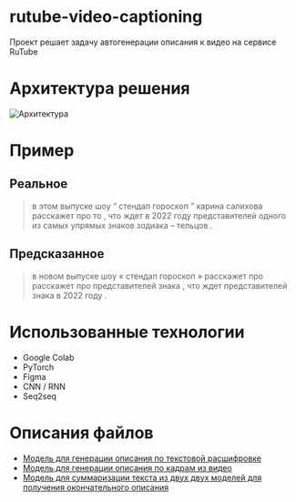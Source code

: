 # rutube-video-captioning

Проект решает задачу автогенерации описания к видео на сервисе RuTube

# Архитектура решения

![Архитектура](https://github-production-user-asset-6210df.s3.amazonaws.com/61351134/271807159-6b5c9b29-c0da-4e43-b148-a8d651b9aa38.png?X-Amz-Algorithm=AWS4-HMAC-SHA256&X-Amz-Credential=AKIAIWNJYAX4CSVEH53A%2F20231001%2Fus-east-1%2Fs3%2Faws4_request&X-Amz-Date=20231001T033737Z&X-Amz-Expires=300&X-Amz-Signature=5b861136006557f4df68a67daa6031d7e68dd538aa26b5a3396d34a510cb80d1&X-Amz-SignedHeaders=host&actor_id=61351134&key_id=0&repo_id=698162921)

# Пример

## Реальное

> в этом выпуске шоу “ стендап гороскоп ” карина салихова расскажет про то , что ждет в 2022 году представителей одного из самых упрямых знаков зодиака – тельцов .


## Предсказанное

> в новом выпуске шоу « стендап гороскоп » расскажет про расскажет про представителей знака , что ждет представителей знака в 2022 году .

# Использованные технологии

- Google Colab
- PyTorch
- Figma
- CNN / RNN
- Seq2seq

# Описания файлов

- [Модель для генерации описания по текстовой расшифровке](https://github.com/llitone/rutube-video-captioning/blob/main/text-captioning.ipynb)
- [Модель для генерации описания по кадрам из видео](https://github.com/llitone/rutube-video-captioning/blob/main/video-captioning.ipynb)
- [Модель для суммаризации текста из двух двух моделей для получения окончательного описания](https://github.com/llitone/rutube-video-captioning/blob/main/video-with-text-captioning.ipynb)
